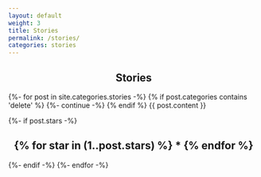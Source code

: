 ```yaml
---
layout: default
weight: 3
title: Stories
permalink: /stories/
categories: stories
---
```


<h2 style="text-align: center;">Stories</h2>
{%- for post in site.categories.stories -%}
  {% if post.categories contains 'delete' %}
    {%- continue -%}
  {% endif %}
  {{ post.content }}

  {%- if post.stars -%}
    <h2 style="text-align: center;">
      {% for star in (1..post.stars) %}
        *
      {% endfor %}
    </h2>
  {%- endif -%}
{%- endfor -%}
